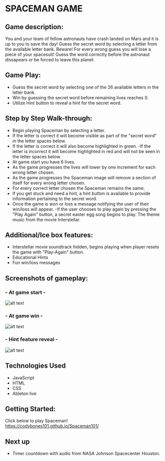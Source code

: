 # SPACEMAN GAME
## Game description: 

You and your team of fellow astronauts have crash landed on Mars and it is up to you to save the day! Guess the secret word by selecting a letter from the available letter bank. Beware! For every wrong guess you will lose a piece of your spacesuit! Guess the word correctly before the astronaut dissapears or be forced to leave this planet.

## Game Play:
- Guess the secret word by selecting one of the 26 available letters in the letter bank.
- Win by guessing the secret word before remaining lives reaches 0.
- Utilize Hint button to reveal a hint for the secret word.

## Step by Step Walk-through:
- Begin playing Spaceman by selecting a letter.
- If the letter is correct it will become visible as part of the "secret word" in the letter spaces below.
- If the letter is correct it will also become highlighted in green.
-If the letter is incorrect it will become highlighted in red and will not be seen in the letter spaces below.
- At game start you have 6 lives.
- As the game progresses the lives will lower by one increment for each wrong letter chosen.
- As the game progresses the Spaceman image will remove a section of itself for every wrong letter chosen.
- For every correct letter chosen the Spaceman remains the same.
- If you get stuck and need a hint, a hint button is available to provide information pertaining to the secret word.
- Once the game is won or loss a message notifying the user of their win/loss will appear.
-If the user chooses to play again by pressing the "Play Again" button, a secret easter egg song begins to play. The theme music from the movie Interstellar.

## Additional/Ice box features: 
- Interstellar movie soundtrack hidden, begins playing when player resets the game with "Play-Again" button.
- Educational Hints
- Fun win/loss messages 

## Screenshots of gameplay:
### - At game start -
![alt text](img/ss-images/ss1.png)
### - At game win - 
![alt text](img/ss-images/ss2.png)
### - Hint feature reveal -
![alt text](img/ss-images/ss3.png)
## Technologies Used
- JavaScript
- HTML
- CSS
- Ableton live


## Getting Started:

Click below to play Spaceman!
 https://codybones101.github.io/Spaceman101/

## Next up

- Timer countdown with audio from NASA Johnson Spacecenter Houston.
